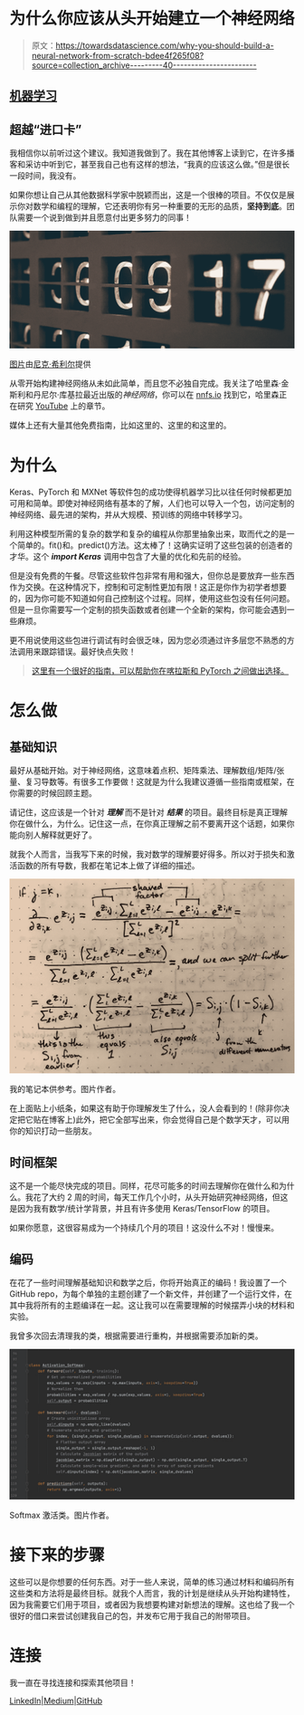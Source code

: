 # 为什么你应该从头开始建立一个神经网络

> 原文：<https://towardsdatascience.com/why-you-should-build-a-neural-network-from-scratch-bdee4f265f08?source=collection_archive---------40----------------------->

## [机器学习](https://towardsdatascience.com/machine-learning/home)

## 超越“进口卡”

我相信你以前听过这个建议。我知道我做到了。我在其他博客上读到它，在许多播客和采访中听到它，甚至我自己也有这样的想法，“我真的应该这么做。”但是很长一段时间，我没有。

如果你想让自己从其他数据科学家中脱颖而出，这是一个很棒的项目。不仅仅是展示你对数学和编程的理解，它还表明你有另一种重要的无形的品质，**坚持到底**。团队需要一个说到做到并且愿意付出更多努力的同事！

![](img/3331f9fa60f076c9311617890bf42ccd.png)

[图片](https://unsplash.com/photos/yD5rv8_WzxA)由[尼克·希利尔](https://unsplash.com/@nhillier)提供

从零开始构建神经网络从未如此简单，而且您不必独自完成。我关注了哈里森·金斯利和丹尼尔·库基拉最近出版的*神经网络*，你可以在 [nnfs.io](https://nnfs.io/) 找到它，哈里森正在研究 [YouTube](https://www.youtube.com/playlist?list=PLQVvvaa0QuDcjD5BAw2DxE6OF2tius3V3) 上的章节。

媒体上还有大量其他免费指南，比如这里的、这里的和这里的。

# 为什么

Keras、PyTorch 和 MXNet 等软件包的成功使得机器学习比以往任何时候都更加可用和简单。即使对神经网络有基本的了解，人们也可以导入一个包，访问定制的神经网络、最先进的架构，并从大规模、预训练的网络中转移学习。

利用这种模型所需的复杂的数学和复杂的编程从你那里抽象出来，取而代之的是一个简单的。fit()和。predict()方法。这太棒了！这确实证明了这些包装的创造者的才华。这个 ***import Keras*** 调用中包含了大量的优化和先前的经验。

但是没有免费的午餐。尽管这些软件包非常有用和强大，但你总是要放弃一些东西作为交换。在这种情况下，控制和可定制性更加有限！这正是你作为初学者想要的，因为你可能不知道如何自己控制这个过程。同样，使用这些包没有任何问题。但是一旦你需要写一个定制的损失函数或者创建一个全新的架构，你可能会遇到一些麻烦。

更不用说使用这些包进行调试有时会很乏味，因为您必须通过许多层您不熟悉的方法调用来跟踪错误。最好快点失败！

> [这里有一个很好的指南，可以帮助你在喀拉斯和 PyTorch 之间做出选择。](/keras-vs-pytorch-for-deep-learning-a013cb63870d)

# 怎么做

## 基础知识

最好从基础开始。对于神经网络，这意味着点积、矩阵乘法、理解数组/矩阵/张量、复习导数等。有很多工作要做！这就是为什么我建议遵循一些指南或框架，在你需要的时候回顾主题。

请记住，这应该是一个针对 ***理解*** 而不是针对 ***结果*** 的项目。最终目标是真正理解你在做什么，为什么。记住这一点，在你真正理解之前不要离开这个话题，如果你能向别人解释就更好了。

就我个人而言，当我写下来的时候，我对数学的理解要好得多。所以对于损失和激活函数的所有导数，我都在笔记本上做了详细的描述。

![](img/7f5ccd66a2c7acf6f77394fd2ea211da.png)

我的笔记本供参考。图片作者。

在上面贴上小纸条，如果这有助于你理解发生了什么，没人会看到的！(除非你决定把它贴在博客上)此外，把它全部写出来，你会觉得自己是个数学天才，可以用你的知识打动一些朋友。

## 时间框架

这不是一个能尽快完成的项目。同样，花尽可能多的时间去理解你在做什么和为什么。我花了大约 2 周的时间，每天工作几个小时，从头开始研究神经网络，但这是因为我有数学/统计学背景，并且有许多使用 Keras/TensorFlow 的项目。

如果你愿意，这很容易成为一个持续几个月的项目！这没什么不对！慢慢来。

## 编码

在花了一些时间理解基础知识和数学之后，你将开始真正的编码！我设置了一个 GitHub repo，为每个单独的主题创建了一个新文件，并创建了一个运行文件，在其中我将所有的主题编译在一起。这让我可以在需要理解的时候摆弄小块的材料和实验。

我曾多次回去清理我的类，根据需要进行重构，并根据需要添加新的类。

![](img/aabf8714b596922da2b6ccea88e24fcf.png)

Softmax 激活类。图片作者。

# 接下来的步骤

这些可以是你想要的任何东西。对于一些人来说，简单的练习通过材料和编码所有这些类和方法将是最终目标。就我个人而言，我的计划是继续从头开始构建特性，因为我需要它们用于项目，或者因为我想要构建对新想法的理解。这也给了我一个很好的借口来尝试创建我自己的包，并发布它用于我自己的附带项目。

# 连接

我一直在寻找连接和探索其他项目！

[LinkedIn](https://www.linkedin.com/in/aren-carpenter/)|[Medium](https://arencarpenter.medium.com/)|[GitHub](https://github.com/ArenCarpenter)